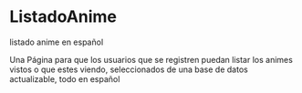 # ListadoAnime
listado anime en español

Una Página para que los usuarios que se registren puedan listar los animes vistos o que estes viendo, seleccionados de una base de datos actualizable, todo en español
